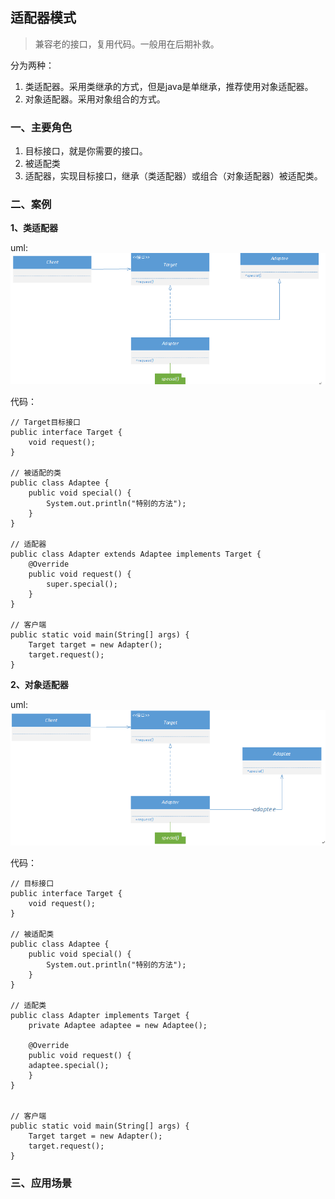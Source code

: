 ## 适配器模式 ##
>兼容老的接口，复用代码。一般用在后期补救。

分为两种：

1. 类适配器。采用类继承的方式，但是java是单继承，推荐使用对象适配器。
2. 对象适配器。采用对象组合的方式。

### 一、主要角色 ###
1. 目标接口，就是你需要的接口。
2. 被适配类
3. 适配器，实现目标接口，继承（类适配器）或组合（对象适配器）被适配类。

### 二、案例 ###
**1、类适配器**

uml:
![类适配器UML](../Images/设计模式/类适配器UML.png)

代码：

	// Target目标接口
	public interface Target {
		void request();
	}
	
	// 被适配的类
	public class Adaptee {
		public void special() {
			System.out.println("特别的方法");
		}
	}
	
	// 适配器
	public class Adapter extends Adaptee implements Target {
		@Override
		public void request() {
			super.special();
		}
	}
	
	// 客户端
	public static void main(String[] args) {
		Target target = new Adapter();
		target.request();
	}



**2、对象适配器**

uml:
![对象适配器UML](../Images/设计模式/对象适配器UML.png)

代码：

	// 目标接口
	public interface Target {
		void request();
	}
	
	// 被适配类
	public class Adaptee {
		public void special() {
			System.out.println("特别的方法");
		}
	}
	
	// 适配类
	public class Adapter implements Target {
	    private Adaptee adaptee = new Adaptee();

	    @Override
	    public void request() {
		adaptee.special();
	    }
	}

	
	// 客户端
	public static void main(String[] args) {
		Target target = new Adapter();
		target.request();
	}

### 三、应用场景 ###
